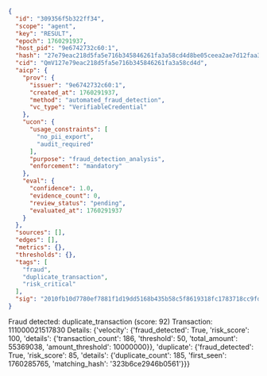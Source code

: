 ```json
{
  "id": "309356f5b322ff34",
  "scope": "agent",
  "key": "RESULT",
  "epoch": 1760291937,
  "host_pid": "9e6742732c60:1",
  "hash": "27e79eac218d5fa5e716b345846261fa3a58cd4d8be05ceea2ae7d12faa3d5b1",
  "cid": "QmV127e79eac218d5fa5e716b345846261fa3a58cd4d",
  "aicp": {
    "prov": {
      "issuer": "9e6742732c60:1",
      "created_at": 1760291937,
      "method": "automated_fraud_detection",
      "vc_type": "VerifiableCredential"
    },
    "ucon": {
      "usage_constraints": [
        "no_pii_export",
        "audit_required"
      ],
      "purpose": "fraud_detection_analysis",
      "enforcement": "mandatory"
    },
    "eval": {
      "confidence": 1.0,
      "evidence_count": 0,
      "review_status": "pending",
      "evaluated_at": 1760291937
    }
  },
  "sources": [],
  "edges": [],
  "metrics": {},
  "thresholds": {},
  "tags": [
    "fraud",
    "duplicate_transaction",
    "risk_critical"
  ],
  "sig": "2010fb10d7780ef7881f1d19dd5168b435b58c5f8619318fc1783718cc9fd9f0"
}
```

Fraud detected: duplicate_transaction (score: 92)
Transaction: 111000021517830
Details: {'velocity': {'fraud_detected': True, 'risk_score': 100, 'details': {'transaction_count': 186, 'threshold': 50, 'total_amount': 55369038, 'amount_threshold': 10000000}}, 'duplicate': {'fraud_detected': True, 'risk_score': 85, 'details': {'duplicate_count': 185, 'first_seen': 1760285765, 'matching_hash': '323b6ce2946b0561'}}}